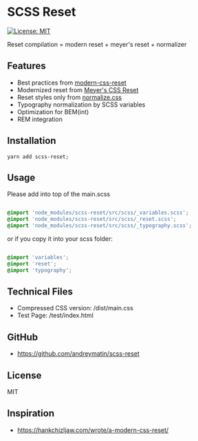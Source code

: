 # SCSS Reset

[![License: MIT](https://img.shields.io/badge/License-MIT-blue.svg)](https://opensource.org/licenses/MIT)

Reset compilation = modern reset + meyer's reset + normalizer

## Features

- Best practices from [modern-css-reset](https://github.com/hankchizljaw/modern-css-reset)
- Modernized reset from [Meyer's CSS Reset](https://meyerweb.com/eric/tools/css/reset/)
- Reset styles only from [normalize.css](https://necolas.github.io/normalize.css/)
- Typography normalization by SCSS variables
- Optimization for BEM(int)
- REM integration

## Installation


```
yarn add scss-reset;

```


## Usage

Please add into top of the main.scss


```scss

@import 'node_modules/scss-reset/src/scss/_variables.scss';
@import 'node_modules/scss-reset/src/scss/_reset.scss';
@import 'node_modules/scss-reset/src/scss/_typography.scss';

```

or if you copy it into your scss folder:

```scss

@import 'variables';
@import 'reset';
@import 'typography';

```

## Technical Files

- Compressed CSS version: /dist/main.css
- Test Page: /test/index.html

## GitHub

- https://github.com/andreymatin/scss-reset


## License

MIT


## Inspiration

- https://hankchizljaw.com/wrote/a-modern-css-reset/

